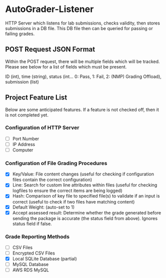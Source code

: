 # AutoGrader-Listener
 HTTP Server which listens for lab submissions, checks validity, then stores submissions in a DB file. This DB file then can be queried for passing or failing grades.

## POST Request JSON Format
Within the POST request, there will be multiple fields which will be tracked. Please see below for a list of fields which must be present.

ID (int), time (string), status (int... 0: Pass, 1: Fail, 2: (NMP) Grading Offload), submission (list)

## Project Feature List
Below are some anticipated features. If a feature is not checked off, then it is not completed yet.

### Configuration of HTTP Server
- [ ] Port Number
- [ ] IP Address
- [ ] Computer

### Configuration of File Grading Procedures
- [X] Key/Value: File content changes (useful for checking if configuration files contain the correct configuration)
- [X] Line: Search for custom line attributes within files (useful for checking logfiles to ensure the correct items are being logged)
- [X] Hash: Comparison of key file to specified file(s) to validate if an input is correct (useful to check if two files have matching content)
- [X] Default Weight: (auto-set to 1)
- [X] Accept assessed result: Determine whether the grade generated before sending the package is accurate (the status field from above). Ignores status field if false.

### Grade Reporting Methods
- [ ] CSV Files
- [ ] Encrypted CSV Files
- [X] Local SQLite Database (partial)
- [ ] MySQL Database
- [ ] AWS RDS MySQL